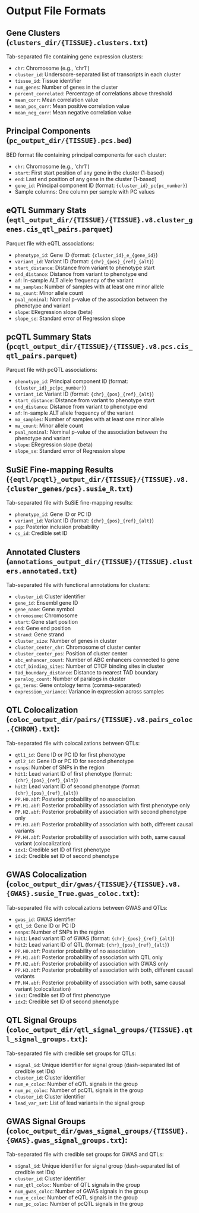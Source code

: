 
# Output File Formats

## Gene Clusters (`clusters_dir/{TISSUE}.clusters.txt`)
Tab-separated file containing gene expression clusters:
- `chr`: Chromosome (e.g., 'chr1')
- `cluster_id`: Underscore-separated list of transcripts in each cluster
- `tissue_id`: Tissue identifier
- `num_genes`: Number of genes in the cluster
- `percent_correlated`: Percentage of correlations above threshold
- `mean_corr`: Mean correlation value
- `mean_pos_corr`: Mean positive correlation value
- `mean_neg_corr`: Mean negative correlation value

## Principal Components (`pc_output_dir/{TISSUE}.pcs.bed`)
BED format file containing principal components for each cluster:
- `chr`: Chromosome (e.g., 'chr1')
- `start`: First start position of any gene in the cluster (1-based)
- `end`: Last end position of any gene in the cluster (1-based)
- `gene_id`: Principal component ID (format: `{cluster_id}_pc{pc_number}`)
- Sample columns: One column per sample with PC values

## eQTL Summary Stats (`eqtl_output_dir/{TISSUE}/{TISSUE}.v8.cluster_genes.cis_qtl_pairs.parquet`)
Parquet file with eQTL associations:
- `phenotype_id`: Gene ID (format: `{cluster_id}_e_{gene_id}`)
- `variant_id`: Variant ID (format: `{chr}_{pos}_{ref}_{alt}`)
- `start_distance`: Distance from variant to phenotype start
- `end_distance`: Distance from variant to phenotype end
- `af`: In-sample ALT allele frequency of the variant
- `ma_samples`: Number of samples with at least one minor allele
- `ma_count`: Minor allele count
- `pval_nominal`: Nominal p-value of the association between the phenotype and variant
- `slope`: ERegression slope (beta)
- `slope_se`: Standard error of Regression slope

## pcQTL Summary Stats  (`pcqtl_output_dir/{TISSUE}/{TISSUE}.v8.pcs.cis_qtl_pairs.parquet`)
Parquet file with pcQTL associations:
- `phenotype_id`: Principal component ID (format: `{cluster_id}_pc{pc_number}`)
- `variant_id`: Variant ID (format: `{chr}_{pos}_{ref}_{alt}`)
- `start_distance`: Distance from variant to phenotype start
- `end_distance`: Distance from variant to phenotype end
- `af`: In-sample ALT allele frequency of the variant
- `ma_samples`: Number of samples with at least one minor allele
- `ma_count`: Minor allele count
- `pval_nominal`: Nominal p-value of the association between the phenotype and variant
- `slope`: ERegression slope (beta)
- `slope_se`: Standard error of Regression slope

## SuSiE Fine-mapping Results (`{eqtl/pcqtl}_output_dir/{TISSUE}/{TISSUE}.v8.{cluster_genes/pcs}.susie_R.txt`)
Tab-separated file with SuSiE fine-mapping results:
- `phenotype_id`: Gene ID or PC ID
- `variant_id`: Variant ID (format: `{chr}_{pos}_{ref}_{alt}`)
- `pip`: Posterior inclusion probability
- `cs_id`: Credible set ID 

## Annotated Clusters (`annotations_output_dir/{TISSUE}/{TISSUE}.clusters.annotated.txt`)
Tab-separated file with functional annotations for clusters:
- `cluster_id`: Cluster identifier
- `gene_id`: Ensembl gene ID
- `gene_name`: Gene symbol
- `chromosome`: Chromosome
- `start`: Gene start position
- `end`: Gene end position
- `strand`: Gene strand
- `cluster_size`: Number of genes in cluster
- `cluster_center_chr`: Chromosome of cluster center
- `cluster_center_pos`: Position of cluster center
- `abc_enhancer_count`: Number of ABC enhancers connected to gene
- `ctcf_binding_sites`: Number of CTCF binding sites in cluster
- `tad_boundary_distance`: Distance to nearest TAD boundary
- `paralog_count`: Number of paralogs in cluster
- `go_terms`: Gene ontology terms (comma-separated)
- `expression_variance`: Variance in expression across samples


## QTL Colocalization (`coloc_output_dir/pairs/{TISSUE}.v8.pairs_coloc.{CHROM}.txt`):
Tab-separated file with colocalizations between QTLs:
- `qtl1_id`: Gene ID or PC ID for first phenotype
- `qtl2_id`: Gene ID or PC ID for second phenotype
- `nsnps`: Number of SNPs in the region
- `hit1`: Lead variant ID of first phenotype (format: `{chr}_{pos}_{ref}_{alt}`)
- `hit2`: Lead variant ID of second phenotype (format: `{chr}_{pos}_{ref}_{alt}`)
- `PP.H0.abf`: Posterior probability of no association
- `PP.H1.abf`: Posterior probability of association with first phenotype only
- `PP.H2.abf`: Posterior probability of association with second phenotype only
- `PP.H3.abf`: Posterior probability of association with both, different causal variants
- `PP.H4.abf`: Posterior probability of association with both, same causal variant (colocalization)
- `idx1`: Credible set ID of first phenotype
- `idx2`: Credible set ID of second phenotype


## GWAS Colocalization (`coloc_output_dir/gwas/{TISSUE}/{TISSUE}.v8.{GWAS}.susie_True.gwas_coloc.txt`):
Tab-separated file with colocalizations between GWAS and QTLs:
- `gwas_id`: GWAS identifier
- `qtl_id`: Gene ID or PC ID
- `nsnps`: Number of SNPs in the region
- `hit1`: Lead variant ID of GWAS (format: `{chr}_{pos}_{ref}_{alt}`)
- `hit2`: Lead variant ID of QTL (format: `{chr}_{pos}_{ref}_{alt}`)
- `PP.H0.abf`: Posterior probability of no association
- `PP.H1.abf`: Posterior probability of association with QTL only
- `PP.H2.abf`: Posterior probability of association with GWAS only
- `PP.H3.abf`: Posterior probability of association with both, different causal variants
- `PP.H4.abf`: Posterior probability of association with both, same causal variant (colocalization)
- `idx1`: Credible set ID of first phenotype
- `idx2`: Credible set ID of second phenotype


## QTL Signal Groups (`coloc_output_dir/qtl_signal_groups/{TISSUE}.qtl_signal_groups.txt`):
Tab-separated file with credible set groups for QTLs:
- `signal_id`: Unique identifier for signal group (dash-separated list of credible set IDs)
- `cluster_id`: Cluster identifier
- `num_e_coloc`: Number of eQTL signals in the group
- `num_pc_coloc`: Number of pcQTL signals in the group
- `cluster_id`: Cluster identifier
- `lead_var_set`: List of lead variants in the signal group

## GWAS Signal Groups (`coloc_output_dir/gwas_signal_groups/{TISSUE}.{GWAS}.gwas_signal_groups.txt`):
Tab-separated file with credible set groups for GWAS and QTLs:
- `signal_id`: Unique identifier for signal group (dash-separated list of credible set IDs)
- `cluster_id`: Cluster identifier
- `num_qtl_coloc`: Number of QTL signals in the group
- `num_gwas_coloc`: Number of GWAS signals in the group
- `num_e_coloc`: Number of eQTL signals in the group
- `num_pc_coloc`: Number of pcQTL signals in the group
